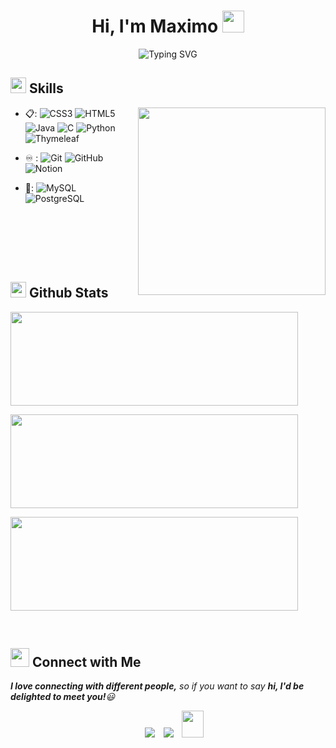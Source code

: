 
<h1 align="center">Hi, I'm Maximo <img src="https://media.giphy.com/media/hvRJCLFzcasrR4ia7z/giphy.gif" width="35"></h1>

<div align="center">

![Typing SVG](https://readme-typing-svg.herokuapp.com?font=ROBOT\&size=25\&color=39FF14\&background=000000\&center=true\&vCenter=true\&width=490\&lines=%3E+Welcome+to+my+GitHub+profile...!)

</div>

## <img src="https://media2.giphy.com/media/QssGEmpkyEOhBCb7e1/giphy.gif?cid=ecf05e47a0n3gi1bfqntqmob8g9aid1oyj2wr3ds3mg700bl&rid=giphy.gif" width ="25"><b> Skills</b>

<p align="center">
<picture> <img align="right" src="https://github.com/7oSkaaa/7oSkaaa/blob/main/Images/Right_Side.gif?raw=true" width = 300px></picture>

* 📋:
  ![CSS3](https://img.shields.io/badge/css3-%231572B6.svg?style=for-the-badge\&logo=css3\&logoColor=white)
  ![HTML5](https://img.shields.io/badge/html5-%23E34F26.svg?style=for-the-badge\&logo=html5\&logoColor=white)
  ![Java](https://img.shields.io/badge/java-%23ED8B00.svg?style=for-the-badge\&logo=openjdk\&logoColor=white)
  ![C](https://img.shields.io/badge/c-%2300599C.svg?style=for-the-badge\&logo=c\&logoColor=white)
  ![Python](https://img.shields.io/badge/python-3776AB?style=for-the-badge\&logo=python\&logoColor=white)
  ![Thymeleaf](https://img.shields.io/badge/Thymeleaf-005F0F?style=for-the-badge\&logo=thymeleaf\&logoColor=white)

* ♾️ :
  ![Git](https://img.shields.io/badge/git-%23F05033.svg?style=for-the-badge\&logo=git\&logoColor=white)
  ![GitHub](https://img.shields.io/badge/github-%23121011.svg?style=for-the-badge\&logo=github\&logoColor=white)
  ![Notion](https://img.shields.io/badge/Notion-000000?style=for-the-badge\&logo=notion\&logoColor=white)

* 💾:
 ![MySQL](https://img.shields.io/badge/mysql-%2300f.svg?style=for-the-badge\&logo=mysql\&logoColor=white)
  ![PostgreSQL](https://img.shields.io/badge/PostgreSQL-316192?style=for-the-badge\&logo=postgresql\&logoColor=white)
<br>
<br>
<br>

</p>

<br>

## <img src="https://media.giphy.com/media/iY8CRBdQXODJSCERIr/giphy.gif" width="25"> <b>Github Stats</b>

<p>
  <img width="460" height="150" src="https://github-readme-stats.vercel.app/api?username=porrettimaximo&theme=tokyonight&show_icons=true" />
</p>

<p>
  <img width="460" height="150" src="https://github-readme-stats.vercel.app/api/top-langs?username=porrettimaximo&show_icons=true&locale=en&layout=compact&theme=tokyonight" />
</p>

<p>
  <img width="460" height="150" src="https://github-readme-streak-stats.herokuapp.com/?user=porrettimaximo&theme=tokyonight&fire=FF801F&currStreakNum=FFBE69&currStreakLabel=FFBE69" />
</p>

<br>

## <img src="https://media.giphy.com/media/LnQjpWaON8nhr21vNW/giphy.gif" width='30'> <b>Connect with Me</b>

<em><b>I love connecting with different people,</b> so if you want to say <b>hi, I'd be delighted to meet you!</b>😃</em>

<p align="center">

 <div align="center"  class="icons-social" style="margin-left: 10px;">
        <a   target="_blank" href="https://www.linkedin.com/in/maximo-porretti-b391b2265/">
			<img src="https://img.icons8.com/doodle/40/000000/linkedin--v2.png" style="margin-left: 10px;" ></a>
        <a style="margin-left: 10px;" target="_blank" href="https://github.com/porrettimaximo">
		<img src="https://img.icons8.com/doodle/40/000000/github--v1.png"></a>
           <a style="margin-left: 10px;" target="_blank" href="https://mail.google.com/mail/u/0/?fs=1&to=maximoporretti2016@gmail.com&tf=cm">
		<img src="https://img.icons8.com/doodle/2x/gmail-new.png" style=" width:35px; height:43px;"></a>
      </div>

</p>


